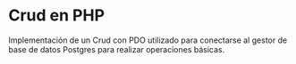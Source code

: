 # Crud en PHP 
Implementación de un Crud con PDO utilizado para conectarse al gestor de base de datos Postgres
para realizar operaciones básicas.
###

